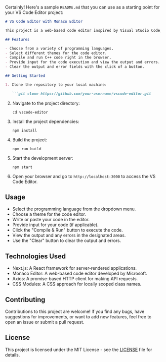 Certainly! Here's a sample `README.md` that you can use as a starting point for your VS Code Editor project:

```markdown
# VS Code Editor with Monaco Editor

This project is a web-based code editor inspired by Visual Studio Code, built using Next.js and Monaco Editor. It allows you to write, edit, compile, and run code in various programming languages.

## Features

- Choose from a variety of programming languages.
- Select different themes for the code editor.
- Compile and run C++ code right in the browser.
- Provide input for the code execution and view the output and errors.
- Clear the output and error fields with the click of a button.

## Getting Started

1. Clone the repository to your local machine:

   ```git clone https://github.com/your-username/vscode-editor.git
   ```

2. Navigate to the project directory:

   ```
   cd vscode-editor
   ```

3. Install the project dependencies:

   ```
   npm install
   ```

4. Build the project:

   ```
   npm run build
   ```

5. Start the development server:

   ```
   npm start
   ```

6. Open your browser and go to `http://localhost:3000` to access the VS Code Editor.

## Usage

- Select the programming language from the dropdown menu.
- Choose a theme for the code editor.
- Write or paste your code in the editor.
- Provide input for your code (if applicable).
- Click the "Compile & Run" button to execute the code.
- View the output and any errors in the designated areas.
- Use the "Clear" button to clear the output and errors.

## Technologies Used

- Next.js: A React framework for server-rendered applications.
- Monaco Editor: A web-based code editor developed by Microsoft.
- Axios: A promise-based HTTP client for making API requests.
- CSS Modules: A CSS approach for locally scoped class names.

## Contributing

Contributions to this project are welcome! If you find any bugs, have suggestions for improvements, or want to add new features, feel free to open an issue or submit a pull request.

## License

This project is licensed under the MIT License - see the [LICENSE](LICENSE) file for details.